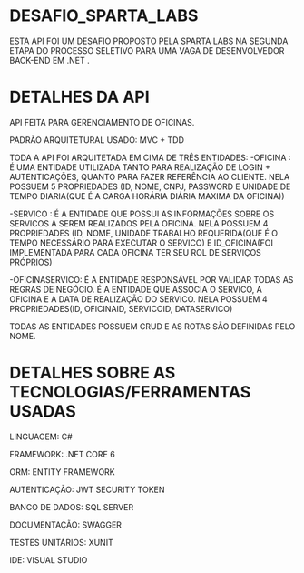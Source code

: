 # DESAFIO_SPARTA_LABS

ESTA API FOI UM DESAFIO PROPOSTO PELA SPARTA LABS NA SEGUNDA ETAPA DO PROCESSO SELETIVO PARA UMA VAGA DE DESENVOLVEDOR BACK-END EM .NET .


# DETALHES DA API

API FEITA PARA GERENCIAMENTO DE OFICINAS.

PADRÃO ARQUITETURAL USADO: MVC + TDD

TODA A API FOI ARQUITETADA EM CIMA DE TRÊS ENTIDADES:
-OFICINA : É UMA ENTIDADE UTILIZADA TANTO PARA REALIZAÇÃO DE LOGIN + AUTENTICAÇÕES, QUANTO PARA FAZER REFERÊNCIA AO CLIENTE.
           NELA POSSUEM 5 PROPRIEDADES (ID, NOME, CNPJ, PASSWORD E UNIDADE DE TEMPO DIARIA(QUE É A CARGA HORÁRIA DIÁRIA MAXIMA DA OFICINA))
           
-SERVICO : É A ENTIDADE QUE POSSUI AS INFORMAÇÕES SOBRE OS SERVICOS A SEREM REALIZADOS PELA OFICINA.
           NELA POSSUEM 4 PROPRIEDADES (ID, NOME, UNIDADE TRABALHO REQUERIDA(QUE É O TEMPO NECESSÁRIO PARA EXECUTAR O SERVICO) E ID_OFICINA(FOI IMPLEMENTADA PARA CADA OFICINA TER SEU ROL DE SERVIÇOS PRÓPRIOS)

-OFICINASERVICO: É A ENTIDADE RESPONSÁVEL POR VALIDAR TODAS AS REGRAS DE NEGÓCIO. 
                 É A ENTIDADE QUE ASSOCIA O SERVICO, A OFICINA E A DATA DE REALIZAÇÃO DO SERVICO.
                 NELA POSSUEM 4 PROPRIEDADES(ID, OFICINAID, SERVICOID, DATASERVICO)
                 
 TODAS AS ENTIDADES POSSUEM CRUD E AS ROTAS SÃO DEFINIDAS PELO NOME.
                 
# DETALHES SOBRE AS TECNOLOGIAS/FERRAMENTAS USADAS

LINGUAGEM:        C#

FRAMEWORK:        .NET CORE 6

ORM:              ENTITY FRAMEWORK

AUTENTICAÇÃO:     JWT SECURITY TOKEN

BANCO DE DADOS:   SQL SERVER

DOCUMENTAÇÃO:     SWAGGER

TESTES UNITÁRIOS: XUNIT

IDE:              VISUAL STUDIO
